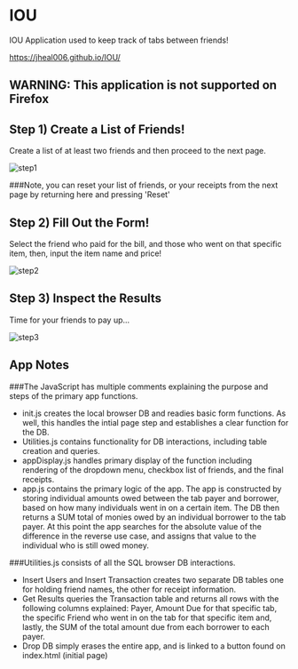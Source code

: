 # IOU  

IOU Application used to keep track of tabs between friends!

https://jheal006.github.io/IOU/

## WARNING: This application is not supported on Firefox



## Step 1) Create a List of Friends!
Create a list of at least two friends and then proceed to the next page. 

![step1](https://user-images.githubusercontent.com/20628500/42251289-5c0ae9b0-7eeb-11e8-9ebc-16d05570a7d0.PNG)

###Note, you can reset your list of friends, or your receipts from the next page by returning here and pressing 'Reset'

## Step 2) Fill Out the Form!
Select the friend who paid for the bill, and those who went on that specific item, then, input the item name and price!

![step2](https://user-images.githubusercontent.com/20628500/42251478-85f99e28-7eec-11e8-9ecf-9523bdf2ea4e.PNG)


## Step 3) Inspect the Results
Time for your friends to pay up...

![step3](https://user-images.githubusercontent.com/20628500/42251481-8e123746-7eec-11e8-81ae-ab2ff09bdccc.PNG)

## App Notes

###The JavaScript has multiple comments explaining the purpose and steps of the primary app functions. 
- init.js creates the local browser DB and readies basic form functions. As well, this handles the intial page step and establishes a clear function for the DB.
- Utilities.js contains functionality for DB interactions, including table creation and queries.
- appDisplay.js handles primary display of the function including rendering of the dropdown menu, checkbox list of friends, and the final receipts.
- app.js contains the primary logic of the app. The app is constructed by storing individual amounts owed between the tab payer and borrower, based on how many individuals went in on a certain item. The DB then returns a SUM total of monies owed by an individual borrower to the tab payer. At this point the app searches for the absolute value of the difference in the reverse use case, and assigns that value to the individual who is still owed money.  

###Utilities.js consists of all the SQL browser DB interactions. 
- Insert Users and Insert Transaction creates two separate DB tables one for holding friend names, the other for receipt information.
- Get Results queries the Transaction table and returns all rows with the following columns explained:
  Payer, Amount Due for that specific tab, the specific Friend who went in on the tab for that specific item and, lastly, the SUM of the 
  total amount due from each borrower to each payer.
- Drop DB simply erases the entire app, and is linked to a button found on index.html (initial page)


